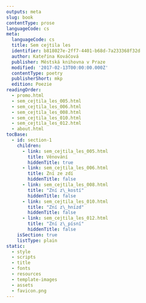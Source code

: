 ```yaml
---
outputs: meta
slug: book
contentType: prose
languageCode: cs
meta:
  languageCode: cs
  title: Sem cejtila les
  identifier: b818027e-2ff7-4401-b68d-7a233368f32d
  author: Kateřina Kováčová
  publisher: Městská knihovna v Praze
  modified: '2017-02-13T00:00:00.000Z'
  contentType: poetry
  publisherShort: mkp
  edition: Poezie
readingOrder:
  - promo.html
  - sem_cejtila_les_005.html
  - sem_cejtila_les_006.html
  - sem_cejtila_les_008.html
  - sem_cejtila_les_010.html
  - sem_cejtila_les_012.html
  - about.html
tocBase:
  - id: section-1
    children:
      - link: sem_cejtila_les_005.html
        title: Věnování
        hiddenTitle: true
      - link: sem_cejtila_les_006.html
        title: Zní ze zdí
        hiddenTitle: false
      - link: sem_cejtila_les_008.html
        title: "Zní z\_kostí"
        hiddenTitle: false
      - link: sem_cejtila_les_010.html
        title: "Zní z\_hnízd"
        hiddenTitle: false
      - link: sem_cejtila_les_012.html
        title: "Zní z\_písní"
        hiddenTitle: false
    isSection: true
    listType: plain
static:
  - style
  - scripts
  - title
  - fonts
  - resources
  - template-images
  - assets
  - favicon.png
---
```


